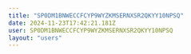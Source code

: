 ```yaml
---
title: "SP0DM1BNWECCFCYP9WYZKMSERNXSR2QKYY10NPSQ"
date: 2024-11-23T17:42:21.181Z
user: SP0DM1BNWECCFCYP9WYZKMSERNXSR2QKYY10NPSQ
layout: "users"
---
```

    